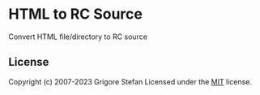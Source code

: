 # HTML to RC Source

Convert HTML file/directory to RC source

## License

Copyright (c) 2007-2023 Grigore Stefan
Licensed under the [MIT](LICENSE) license.
